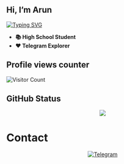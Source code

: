 ## Hi, I’m Arun

[![Typing SVG](https://readme-typing-svg.herokuapp.com/?lines=Welcome+to+My+GitHub+Profile)](https://git.io/typing-svg)

- **📚 High School Student**
- **❤️ Telegram Explorer**

## Profile views counter
![Visitor Count](https://profile-counter.glitch.me/{Arun-TG}/count.svg)
## GitHub Status
<p align="center">
<img src="https://github-readme-stats.vercel.app/api?username=Arun-TG&theme=highcontrast" align="center">
</p>

# Contact
<p align="center">
<a href="https://t.me/Arun_TG"><img alt="Telegram" src="https://img.shields.io/badge/Telegram-2CA5E0?style=for-the-badge&logo=telegram&logoColor=white"/></a>
</p>
